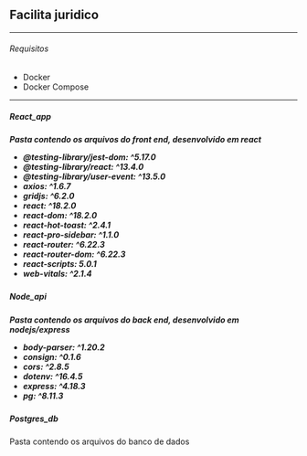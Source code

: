 <h2>Facilita juridico</h2>
<hr />

<h6>Requisitos</h6>
<ul>
    <li> Docker</li>
    <li> Docker Compose</li>
</ul>
<hr />

<h5>React_app<h5>
<p>
    Pasta contendo os arquivos do front end, desenvolvido em react
</p>
<ul>
  <li>@testing-library/jest-dom: ^5.17.0</li>
  <li>@testing-library/react: ^13.4.0</li>
  <li>@testing-library/user-event: ^13.5.0</li>
  <li>axios: ^1.6.7</li>
  <li>gridjs: ^6.2.0</li>
  <li>react: ^18.2.0</li>
  <li>react-dom: ^18.2.0</li>
  <li>react-hot-toast: ^2.4.1</li>
  <li>react-pro-sidebar: ^1.1.0</li>
  <li>react-router: ^6.22.3</li>
  <li>react-router-dom: ^6.22.3</li>
  <li>react-scripts: 5.0.1</li>
  <li>web-vitals: ^2.1.4</li>
</ul>

<h5>Node_api<h5>
<p>
    Pasta contendo os arquivos do back end, desenvolvido em nodejs/express
</p>
<ul>
  <li>body-parser: ^1.20.2</li>
  <li>consign: ^0.1.6</li>
  <li>cors: ^2.8.5</li>
  <li>dotenv: ^16.4.5</li>
  <li>express: ^4.18.3</li>
  <li>pg: ^8.11.3</li>
</ul>

<h5>Postgres_db</h5>
<p>
    Pasta contendo os arquivos do banco de dados
</p>